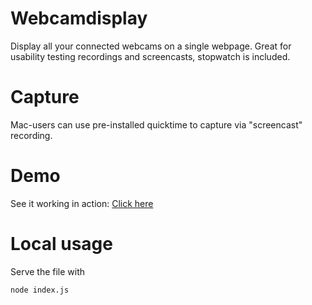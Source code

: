 # Webcamdisplay
Display all your connected webcams on a single webpage.
Great for usability testing recordings and screencasts, stopwatch is included.

# Capture
Mac-users can use pre-installed quicktime to capture via "screencast" recording.

# Demo
See it working in action: [Click here](https://hamsterbacke23.github.io/webcamdisplay/)

# Local usage
Serve the file with
```bash
node index.js
```
